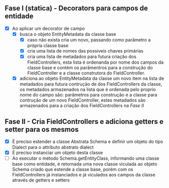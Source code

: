 ## Fase I (statica) - Decorators para campos de entidade
- [x] Ao aplicar um decorator de campo
  - [x] busca o objeto EntityMetadata da classe base
    - [x] caso não exista cria um novo, passando como parâmetro a própria classe base 
    - [x] cria uma lista de nomes das possiveis chaves primárias
    - [x] cria uma lista de metadados para futura criação dos FieldControllers, esta lista é ordenanda por nome dos campos da classe base e contém os parâmentros para a construção do FieldController e a classe construtora do FieldController.
  - [x] adiciona ao objeto EntityMetadata da classe um novo item na lista de metadados para futura contrução de dos FieldControllers da classe, os metadados armazenados na lista que é ordenada pelo proprio nome do campo são: parâmetros para construção e a classe para contrução de um novo FieldController, estes metadados são armazenados para a criação dos FieldControllers na *Fase II*

## Fase II - Cria FieldControllers e adiciona getters e setter para os mesmos
- [x] É preciso estender a classe Abstrata Schema e definir um objeto do tipo Dialect para o attributo abstrato dialect
- [x] É preciso instanciar um objeto desta classe
- [ ] Ao executar o método Schema.getEntityClass, informando uma classe base como entidade, é retornada uma nova classe viculada ao objeto Schema criado que estende a classe base, porém com os FieldControllers já instanciados e já viculados aos campos da classe através de getters e setters